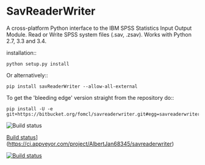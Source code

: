 SavReaderWriter
===============

A cross-platform Python interface to the IBM SPSS 
Statistics Input Output Module. Read or Write SPSS
system files (.sav, .zsav). Works with Python 2.7, 3.3 and 3.4.

installation::

    python setup.py install

Or alternatively::

    pip install savReaderWriter --allow-all-external

To get the 'bleeding edge' version straight from the repository do::

    pip install -U -e git+https://bitbucket.org/fomcl/savreaderwriter.git#egg=savreaderwriter

![Build status](https://ci.appveyor.com/api/projects/status/6chl9f5x27t37s3f/branch/master)

[Build status](https://ci.appveyor.com/api/projects/status/6chl9f5x27t37s3f?svg=true)](https://ci.appveyor.com/project/AlbertJan68345/savreaderwriter)

[![Build status](https://ci.appveyor.com/api/projects/status/6chl9f5x27t37s3f?svg=true)](https://ci.appveyor.com/project/AlbertJan68345/savreaderwriter)
